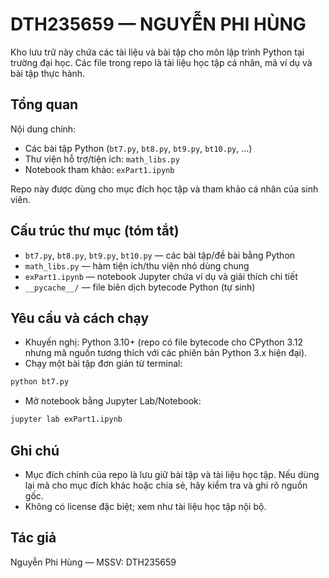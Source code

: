 # DTH235659 — NGUYỄN PHI HÙNG

Kho lưu trữ này chứa các tài liệu và bài tập cho môn lập trình Python tại trường đại học. Các file trong repo là tài liệu học tập cá nhân, mã ví dụ và bài tập thực hành.

## Tổng quan

Nội dung chính:

- Các bài tập Python (`bt7.py`, `bt8.py`, `bt9.py`, `bt10.py`, ...)
- Thư viện hỗ trợ/tiện ích: `math_libs.py`
- Notebook tham khảo: `exPart1.ipynb`

Repo này được dùng cho mục đích học tập và tham khảo cá nhân của sinh viên.

## Cấu trúc thư mục (tóm tắt)

- `bt7.py`, `bt8.py`, `bt9.py`, `bt10.py` — các bài tập/đề bài bằng Python
- `math_libs.py` — hàm tiện ích/thu viện nhỏ dùng chung
- `exPart1.ipynb` — notebook Jupyter chứa ví dụ và giải thích chi tiết
- `__pycache__/` — file biên dịch bytecode Python (tự sinh)

## Yêu cầu và cách chạy

- Khuyến nghị: Python 3.10+ (repo có file bytecode cho CPython 3.12 nhưng mã nguồn tương thích với các phiên bản Python 3.x hiện đại).
- Chạy một bài tập đơn giản từ terminal:

```bash
python bt7.py
```

- Mở notebook bằng Jupyter Lab/Notebook:

```bash
jupyter lab exPart1.ipynb
```

## Ghi chú

- Mục đích chính của repo là lưu giữ bài tập và tài liệu học tập. Nếu dùng lại mã cho mục đích khác hoặc chia sẻ, hãy kiểm tra và ghi rõ nguồn gốc.
- Không có license đặc biệt; xem như tài liệu học tập nội bộ.

## Tác giả

Nguyễn Phi Hùng — MSSV: DTH235659
